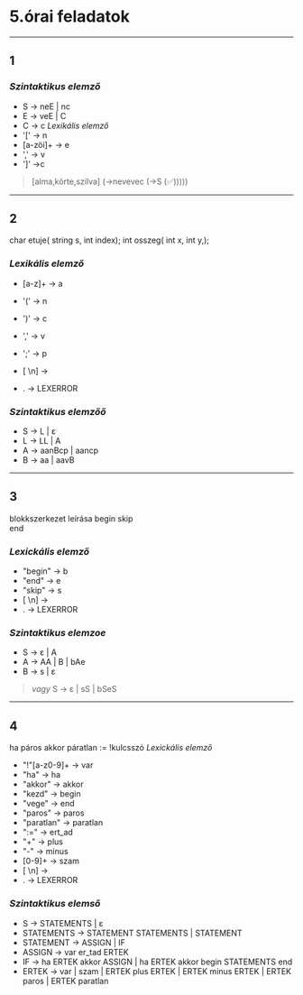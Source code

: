 # 5.órai feladatok

______________________________________________________________________

## 1

### *Szintaktikus elemző*

- S -> neE | nc
- E -> veE | C
- C -> c
  *Lexikális elemző*
- '\[' -> n
- [a-zöi]+ -> e
- ',' -> v
- '\]' ->c

> [alma,körte,szilva] (->nevevec (->S (✅)))))

______________________________________________________________________

## 2

char etuje( string s, int index);
int osszeg( int x, int y,);

### *Lexikális elemző*

- [a-z]+ -> a

- '(' -> n

- ')' -> c

- ',' -> v

- ';' -> p

- [ \\n] ->

- . -> LEXERROR

### *Szintaktikus elemzőő*

- S -> L | ε
- L -> LL | A
- A -> aanBcp | aancp
- B -> aa | aavB

______________________________________________________________________

## 3

blokkszerkezet leírása
begin
skip\
end

### *Lexickális elemző*

- "begin" -> b
- "end" -> e
- "skip" -> s
- [ \\n] ->
- . -> LEXERROR

### *Szintaktikus elemzoe*

- S -> ε | A
- A -> AA | B | bAe
- B -> s | ε

> *vagy*
> S -> ε | sS | bSeS

______________________________________________________________________

## 4

ha páros akkor páratlan := !kulcsszó
*Lexickális elemző*

- "!"[a-z0-9]+ -> var
- "ha" -> ha
- "akkor" -> akkor
- "kezd" -> begin
- "vege" -> end
- "paros" -> paros
- "paratlan" -> paratlan
- ":=" -> ert_ad
- "+" -> plus
- "-" -> minus
- [0-9]+ -> szam
- [ \\n] ->
- . -> LEXERROR

### *Szintaktikus elemső*

- S -> STATEMENTS | ε
- STATEMENTS -> STATEMENT STATEMENTS | STATEMENT
- STATEMENT -> ASSIGN | IF
- ASSIGN -> var er_tad ERTEK
- IF -> ha ERTEK akkor ASSIGN | ha ERTEK akkor begin STATEMENTS end
- ERTEK -> var | szam | ERTEK plus ERTEK | ERTEK minus ERTEK | ERTEK paros |
  ERTEK paratlan
